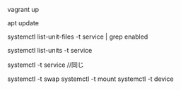 
vagrant up


apt update


systemctl list-unit-files -t service | grep enabled

systemctl list-units -t service

systemctl -t service   //同じ


systemctl -t swap
systemctl -t mount
systemctl -t device


